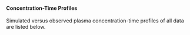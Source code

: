 #### Concentration-Time Profiles

Simulated versus observed plasma concentration-time profiles of all data are listed below.